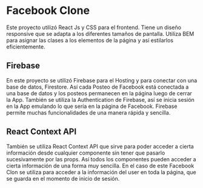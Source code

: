 # Facebook Clone
Este proyecto utilizó React Js y CSS para el frontend. Tiene un diseño responsive que se adapta a los diferentes tamaños de pantalla. Utiliza BEM para asignar las clases a los elementos de la página y así estilarlos eficientemente.

## Firebase
En este proyecto se utilizó Firebase para el Hosting y para conectar con una base de datos, Firestore. Así cada Posteo de Facebook está conectada a una base de datos y los posteos permanecen en la página luego de cerrar la App. También se utiliza la Authentication de Firebase, así se inicia sesión en la App emulando lo que sería en la página de Facebook. Firebase permite muchas funcionalidades de una manera rápida y sencilla.

## React Context API
También se utiliza React Context API que sirve para poder acceder a cierta información desde cualquier componente sin tener que pasarlo sucesivamente por las props. Así todos los componentes pueden acceder a cierta información de una forma muy sencilla. En el caso de este Facebook Clon se utiliza para acceder a la información del user en toda la página, que se guarda en el momento de inicio de sesión.
